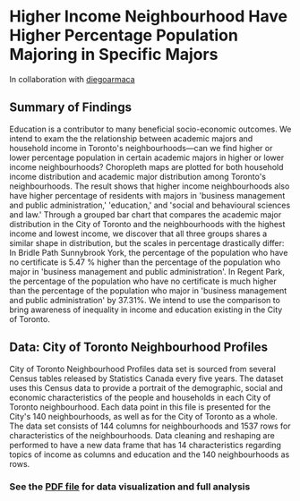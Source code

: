 # Higher Income Neighbourhood Have Higher Percentage Population Majoring in Specific Majors
In collaboration with [diegoarmaca](https://github.com/diegoarmaca)

## Summary of Findings
Education is a contributor to many beneficial socio-economic outcomes. We intend to exam the 
the relationship between academic majors and household income in Toronto's neighbourhoods—can 
we find higher or lower percentage population in certain academic majors in higher or lower 
income neighbourhoods? Choropleth maps are plotted for both household income distribution 
and academic major distribution among Toronto's neighbourhoods. The result shows that higher 
income neighbourhoods also have higher percentage of residents with majors in 'business 
management and public administration,' 'education,' and 'social and behavioural sciences 
and law.' Through a grouped bar chart that compares the academic major distribution in the 
City of Toronto and the neighbourhoods with the highest income and lowest income, we discover 
that all three groups shares a similar shape in distribution, but the scales in percentage 
drastically differ: In Bridle Path Sunnybrook York, the percentage of the population who 
have no certificate is 5.47 % higher than the percentage of the population who major in 
'business management and public administration'. In Regent Park, the percentage of the population 
who have no certificate is much higher than the percentage of the population who major in 'business 
management and public administration' by 37.31%. We intend to use the comparison to bring awareness 
of inequality in income and education existing in the City of Toronto.

## Data: City of Toronto Neighbourhood Profiles
City of Toronto Neighbourhood Profiles data set is sourced from several Census tables released by Statistics Canada every five years. The dataset uses this Census data to provide a portrait of the demographic, social and economic characteristics of the people and households in each City of Toronto neighbourhood. Each data point in this file is presented for the City's 140 neighbourhoods, as well as for the City of Toronto as a whole. The data set consists of 144 columns for neighbourhoods and 1537 rows for characteristics of the neighbourhoods. Data cleaning and reshaping are performed to have a new data frame that has 14 characteristics regarding topics of income as columns and education and the 140 neighbourhoods as rows.

### See the [PDF file](toronto_income_gap_II.pdf) for data visualization and full analysis




